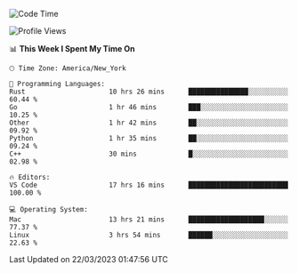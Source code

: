 <!--START_SECTION:waka-->
![Code Time](http://img.shields.io/badge/Code%20Time-245%20hrs%205%20mins-blue)

![Profile Views](http://img.shields.io/badge/Profile%20Views-2-blue)

📊 **This Week I Spent My Time On** 

```text
🕑︎ Time Zone: America/New_York

💬 Programming Languages: 
Rust                     10 hrs 26 mins      ███████████████░░░░░░░░░░   60.44 % 
Go                       1 hr 46 mins        ███░░░░░░░░░░░░░░░░░░░░░░   10.25 % 
Other                    1 hr 42 mins        ██░░░░░░░░░░░░░░░░░░░░░░░   09.92 % 
Python                   1 hr 35 mins        ██░░░░░░░░░░░░░░░░░░░░░░░   09.24 % 
C++                      30 mins             █░░░░░░░░░░░░░░░░░░░░░░░░   02.98 % 

🔥 Editors: 
VS Code                  17 hrs 16 mins      █████████████████████████   100.00 % 

💻 Operating System: 
Mac                      13 hrs 21 mins      ███████████████████░░░░░░   77.37 % 
Linux                    3 hrs 54 mins       ██████░░░░░░░░░░░░░░░░░░░   22.63 % 
```


 Last Updated on 22/03/2023 01:47:56 UTC
<!--END_SECTION:waka-->

